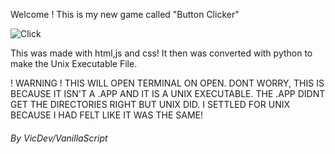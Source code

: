 Welcome ! This is my new game called "Button Clicker"

![Click](pictures/img1.png)

This was made with html,js and css! It then was converted with python to make the Unix Executable File. 

! WARNING ! THIS WILL OPEN TERMINAL ON OPEN. DONT WORRY, THIS IS BECAUSE IT ISN'T A .APP AND IT IS A UNIX EXECUTABLE. THE .APP DIDNT GET THE DIRECTORIES RIGHT BUT UNIX DID. I SETTLED FOR UNIX BECAUSE I HAD FELT LIKE IT WAS THE SAME!

<h6>By VicDev/VanillaScript<h6>
